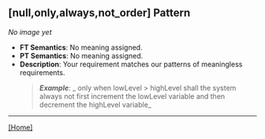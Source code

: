 ## [null,only,always,not_order] Pattern
_No image yet_
 * **FT Semantics**: No meaning assigned.
 * **PT Semantics**: No meaning assigned.
 * **Description**: Your requirement matches our patterns of meaningless requirements.
   > **_Example_**: _ only when lowLevel > highLevel shall the system  always not first  increment the lowLevel variable and then  decrement the highLevel variable_   
***
[[Home]](../semantics.md)